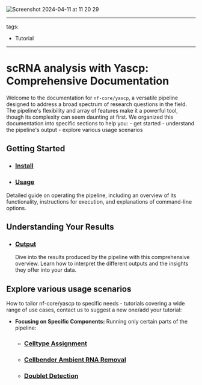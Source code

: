 ![Screenshot 2024-04-11 at 11 20 29](https://github.com/wtsi-hgi/yascp/assets/22347136/a0aab7d8-57ec-49cb-bceb-ed734b04a8de)

---
tags:
  - Tutorial
---


# scRNA analysis with Yascp: Comprehensive Documentation

Welcome to the documentation for `nf-core/yascp`, a versatile pipeline designed to address a broad spectrum of research questions in the field. The pipeline's flexibility and array of features make it a powerful tool, though its complexity can seem daunting at first. We organized this documentation into specific sections to help you: 
    - get started
    - understand the pipeline's output
    - explore various usage scenarios

## Getting Started
- ### **[Install](instalation.md)**
- ### **[Usage](usage.md)** 
 Detailed guide on operating the pipeline, including an overview of its functionality, instructions for execution, and explanations of command-line options.
## Understanding Your Results
- ### **[Output](output.md)** 
  Dive into the results produced by the pipeline with this comprehensive overview. Learn how to interpret the different outputs and the insights they offer into your data.

## Explore various usage scenarios

How to tailor nf-core/yascp to specific needs -  tutorials covering a wide range of use cases, contact us to suggest a new one/add your tutorial:

<!---
- **[Running the Full Pipeline](full_pipeline_tutorial.md):** A step-by-step guide to executing the complete workflow.
- **[Excluding Cellbender Ambient RNA Removal](no_cb_full_pipeline.md):** Opt for this tutorial if GPU resources are unavailable.
- **[Full pipeline with available Genotypes](full_pipeline_GT__tutorial.md):**
-->

- **Focusing on Specific Components:** Running only certain parts of the pipeline:
    - ### [Celltype Assignment](celltype_tutorial.md)
    - ### [Cellbender Ambient RNA Removal](ambient_rna_removal_tutorial.md)
    - ### [Doublet Detection](doublet_detection_tutorial.md)
  <!---
      - ### [GT (Genotype) Matching](gt_match_tutorial.md)

-->
    - ### [Integration, Clustering, and Cluster Assignments](cluster_integrate_tutorial.md)
    - ### [Cleaning Up Result](clean_up_results.md)
  

## Additional Resources

For further information on installation, configuration, and general usage of `nf-core` pipelines, please visit our official website: [https://nf-co.re](https://nf-co.re).
